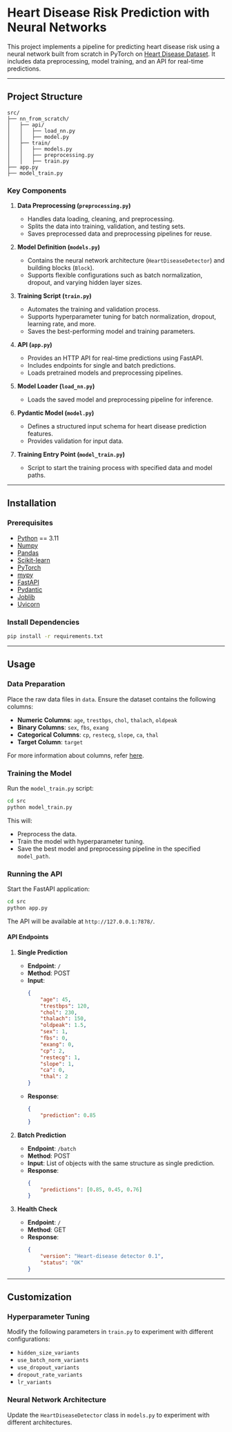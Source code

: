 
# Heart Disease Risk Prediction with Neural Networks

This project implements a pipeline for predicting heart disease risk using a neural network built from scratch in PyTorch on [Heart Disease Dataset](https://www.kaggle.com/datasets/hosammhmdali/heart-disease-dataset). It includes data preprocessing, model training, and an API for real-time predictions.

---

## Project Structure

```
src/
├── nn_from_scratch/
│   ├── api/
│   │   ├── load_nn.py
│   │   ├── model.py
│   ├── train/
│   │   ├── models.py
│   │   ├── preprocessing.py
│   │   ├── train.py
├── app.py
├── model_train.py
```

### Key Components

1. **Data Preprocessing (`preprocessing.py`)**
    - Handles data loading, cleaning, and preprocessing.
    - Splits the data into training, validation, and testing sets.
    - Saves preprocessed data and preprocessing pipelines for reuse.

2. **Model Definition (`models.py`)**
    - Contains the neural network architecture (`HeartDiseaseDetector`) and building blocks (`Block`).
    - Supports flexible configurations such as batch normalization, dropout, and varying hidden layer sizes.

3. **Training Script (`train.py`)**
    - Automates the training and validation process.
    - Supports hyperparameter tuning for batch normalization, dropout, learning rate, and more.
    - Saves the best-performing model and training parameters.

4. **API (`app.py`)**
    - Provides an HTTP API for real-time predictions using FastAPI.
    - Includes endpoints for single and batch predictions.
    - Loads pretrained models and preprocessing pipelines.

5. **Model Loader (`load_nn.py`)**
    - Loads the saved model and preprocessing pipeline for inference.

6. **Pydantic Model (`model.py`)**
    - Defines a structured input schema for heart disease prediction features.
    - Provides validation for input data.

7. **Training Entry Point (`model_train.py`)**
    - Script to start the training process with specified data and model paths.

---

## Installation

### Prerequisites
- [Python](https://www.python.org/) == 3.11
- [Numpy](https://numpy.org/)
- [Pandas](https://pandas.pydata.org/)
- [Scikit-learn](https://scikit-learn.org/stable/)
- [PyTorch](https://pytorch.org/)
- [mypy](https://mypy-lang.org/)
- [FastAPI](https://fastapi.tiangolo.com/)
- [Pydantic](https://docs.pydantic.dev/latest/)
- [Joblib](https://joblib.readthedocs.io/en/stable/)
- [Uvicorn](https://www.uvicorn.org/)

### Install Dependencies
```bash
pip install -r requirements.txt
```

---

## Usage

### Data Preparation
Place the raw data files in `data`. Ensure the dataset contains the following columns:

- **Numeric Columns**: `age`, `trestbps`, `chol`, `thalach`, `oldpeak`
- **Binary Columns**: `sex`, `fbs`, `exang`
- **Categorical Columns**: `cp`, `restecg`, `slope`, `ca`, `thal`
- **Target Column**: `target`

For more information about columns, refer [here](https://archive.ics.uci.edu/dataset/45/heart+disease).

### Training the Model
Run the `model_train.py` script:
```bash
cd src
python model_train.py
```
This will:
- Preprocess the data.
- Train the model with hyperparameter tuning.
- Save the best model and preprocessing pipeline in the specified `model_path`.

### Running the API
Start the FastAPI application:
```bash
cd src
python app.py
```
The API will be available at `http://127.0.0.1:7878/`.

#### API Endpoints
1. **Single Prediction**
   - **Endpoint**: `/`
   - **Method**: POST
   - **Input**:
     ```json
     {
         "age": 45,
         "trestbps": 120,
         "chol": 230,
         "thalach": 150,
         "oldpeak": 1.5,
         "sex": 1,
         "fbs": 0,
         "exang": 0,
         "cp": 2,
         "restecg": 1,
         "slope": 1,
         "ca": 0,
         "thal": 2
     }
     ```
   - **Response**:
     ```json
     {
         "prediction": 0.85
     }
     ```

2. **Batch Prediction**
   - **Endpoint**: `/batch`
   - **Method**: POST
   - **Input**: List of objects with the same structure as single prediction.
   - **Response**:
     ```json
     {
         "predictions": [0.85, 0.45, 0.76]
     }
     ```

3. **Health Check**
   - **Endpoint**: `/`
   - **Method**: GET
   - **Response**:
     ```json
     {
         "version": "Heart-disease detector 0.1",
         "status": "OK"
     }
     ```

---

## Customization

### Hyperparameter Tuning
Modify the following parameters in `train.py` to experiment with different configurations:
- `hidden_size_variants`
- `use_batch_norm_variants`
- `use_dropout_variants`
- `dropout_rate_variants`
- `lr_variants`

### Neural Network Architecture
Update the `HeartDiseaseDetector` class in `models.py` to experiment with different architectures.
